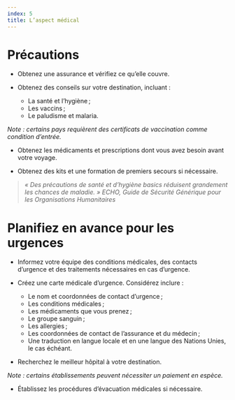 ```yaml
---
index: 5
title: L’aspect médical
---
```

# Précautions

*   Obtenez une assurance et vérifiez ce qu’elle couvre.

*   Obtenez des conseils sur votre destination, incluant :  
    *  La santé et l’hygiène ;  
    *  Les vaccins ;  
    *  Le paludisme et malaria.  

*Note : certains pays requièrent des certificats de vaccination comme condition d’entrée.*

*   Obtenez les médicaments et prescriptions dont vous avez besoin avant votre voyage.

*   Obtenez des kits et une formation de premiers secours si nécessaire.

> *« Des précautions de santé et d’hygiène basics réduisent grandement les chances de maladie. » ECHO, Guide de Sécurité Générique pour les Organisations Humanitaires*

# Planifiez en avance pour les urgences

*   Informez votre équipe des conditions médicales, des contacts d’urgence et des traitements nécessaires en cas d’urgence.

*   Créez une carte médicale d’urgence. Considérez inclure :

    *   Le nom et coordonnées de contact d’urgence ;
    *   Les conditions médicales ;
    *   Les médicaments que vous prenez ;
    *   Le groupe sanguin ;
    *   Les allergies ;
    *   Les coordonnées de contact de l’assurance et du médecin ;
    *   Une traduction en langue locale et en une langue des Nations Unies, le cas échéant.

*   Recherchez le meilleur hôpital à votre destination.

*Note : certains établissements peuvent nécessiter un paiement en espèce.*

*   Établissez les procédures d’évacuation médicales si nécessaire.
